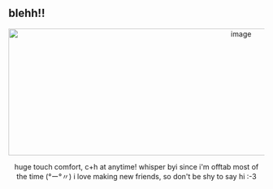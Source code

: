 ## blehh!!
 </p>
<p align="center">
<img width="900" height="250" alt="image" src="https://github.com/user-attachments/assets/9a67263a-c833-46e9-b423-5cd3d8832a46" />
 </p>
<p align="center">
huge touch comfort, c+h at anytime! whisper byi since i'm offtab most of the time (°ー°〃) i love making new friends, so don't be shy to say hi :-3




 











